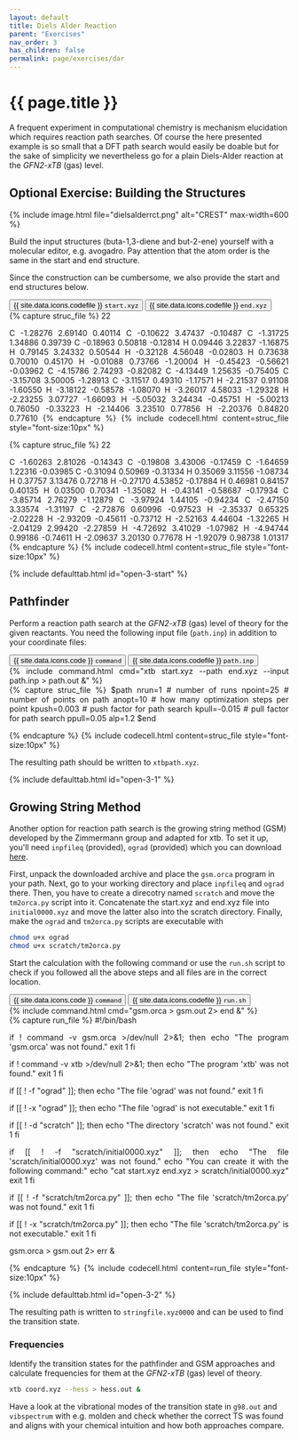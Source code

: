 ```yaml
---
layout: default
title: Diels Alder Reaction
parent: "Exercises"
nav_order: 3
has_children: false
permalink: page/exercises/dar
---
```


# {{ page.title }}

A frequent experiment in computational chemistry is mechanism elucidation which requires reaction path searches. Of course the here presented example is so small that a DFT path search would easily be doable but for the sake of simplicity we nevertheless go for a plain Diels-Alder reaction at the *GFN2-xTB* (gas) level.

## Optional Exercise: Building the Structures

{% include image.html file="dielsalderrct.png" alt="CREST" max-width=600 %}

Build the input structures (buta-1,3-diene and but-2-ene) yourself with a molecular editor, e.g. avogadro.
Pay attention that the atom order is the same in the start and end structure.

Since the construction can be cumbersome, we also provide the start and end structures below.

<!-- Tab links -->
<div class="tab card">
  <button class="tablinks tab-id-3-start" onclick="openTabId(event, 'struc-3-start', 'tab-id-3-start')" id="open-3-start">{{ site.data.icons.codefile }} <code>start.xyz</code></button>
  <button class="tablinks tab-id-3-end" onclick="openTabId(event, 'struc-3-end', 'tab-id-3-end')">{{ site.data.icons.codefile }} <code>end.xyz</code></button>
</div>
<!-- Tab content -->
<div id="struc-3-start" class="tabcontent tab-id-3-start" style="text-align:justify">
{% capture struc_file %}
22

C         -1.28276        2.69140        0.40114
C         -0.10622        3.47437       -0.10487
C         -1.31725        1.34886        0.39739
C         -0.18963        0.50818       -0.12814
H          0.09446        3.22837       -1.16875
H          0.79145        3.24332        0.50544
H         -0.32128        4.56048       -0.02803
H          0.73638        0.70010        0.45170
H         -0.01088        0.73766       -1.20004
H         -0.45423       -0.56621       -0.03962
C         -4.15786        2.74293       -0.82082
C         -4.13449        1.25635       -0.75405
C         -3.15708        3.50005       -1.28913
C         -3.11517        0.49310       -1.17571
H         -2.21537        0.91108       -1.60550
H         -3.18122       -0.58578       -1.08070
H         -3.26017        4.58033       -1.29328
H         -2.23255        3.07727       -1.66093
H         -5.05032        3.24434       -0.45751
H         -5.00213        0.76050       -0.33223
H         -2.14406        3.23510        0.77856
H         -2.20376        0.84820        0.77610
{% endcapture %}
{% include codecell.html content=struc_file style="font-size:10px" %}
</div>
<div id="struc-3-end" class="tabcontent tab-id-3-end" style="text-align:justify">
{% capture struc_file %}
22

C         -1.60263        2.81026       -0.14343
C         -0.19808        3.43006       -0.17459
C         -1.64659        1.22316       -0.03985
C         -0.31094        0.50969       -0.31334
H          0.35069        3.11556       -1.08734
H          0.37757        3.13476        0.72718
H         -0.27170        4.53852       -0.17884
H          0.46981        0.84157        0.40135
H          0.03500        0.70341       -1.35082
H         -0.43141       -0.58687       -0.17934
C         -3.85714        2.76279       -1.12879
C         -3.97924        1.44105       -0.94234
C         -2.47150        3.33574       -1.31197
C         -2.72876        0.60996       -0.97523
H         -2.35337        0.65325       -2.02228
H         -2.93209       -0.45611       -0.73712
H         -2.52163        4.44604       -1.32265
H         -2.04129        2.99420       -2.27859
H         -4.72692        3.41029       -1.07982
H         -4.94744        0.99186       -0.74611
H         -2.09637        3.20130        0.77678
H         -1.92079        0.98738        1.01317
{% endcapture %}
{% include codecell.html content=struc_file style="font-size:10px" %}
</div>
{% include defaulttab.html id="open-3-start" %}


## Pathfinder
Perform a reaction path search at the *GFN2-xTB* (gas) level of theory for the given reactants. You need the following input file (`path.inp`) in addition to your coordinate files:

<!-- Tab links -->
<div class="tab card">
  <button class="tablinks tab-id-3-1" onclick="openTabId(event, 'command-3-1', 'tab-id-3-1')" id="open-3-1">{{ site.data.icons.code }} <code>command</code></button>
  <button class="tablinks tab-id-3-1" onclick="openTabId(event, 'struc-3-1', 'tab-id-3-1')">{{ site.data.icons.codefile }} <code>path.inp</code></button>
</div>
<!-- Tab content -->
<div id="command-3-1" class="tabcontent tab-id-3-1" style="text-align:justify">
{% include command.html cmd="xtb start.xyz <span class='nt'>--path</span> end.xyz <span class='nt'>--input</span> path.inp > path.out &" %}
</div>
<div id="struc-3-1" class="tabcontent tab-id-3-1" style="text-align:justify">
{% capture struc_file %}
$path
nrun=1 # number of runs
npoint=25 # number of points on path
anopt=10 # how many optimization steps per point
kpush=0.003 # push factor for path search
kpull=-0.015 # pull factor for path search
ppull=0.05
alp=1.2
$end

{% endcapture %}
{% include codecell.html content=struc_file style="font-size:10px" %}
</div>

The resulting path should be written to `xtbpath.xyz`.

{% include defaulttab.html id="open-3-1" %}


## Growing String Method
Another option for reaction path search is the growing string method (GSM) developed by the Zimmermann group and adapted for xtb. To set it up, you'll need `inpfileq` (provided), `ograd` (provided) which you can download [here](https://github.com/grimme-lab/molecularGSM/releases/tag/rev1).

First, unpack the downloaded archive and place the `gsm.orca` program in your path.
Next, go to your working directory and place `inpfileq` and `ograd` there.
Then, you have to create a direcotry named `scratch` and move the `tm2orca.py` script into it.
Concatenate the start.xyz and end.xyz file into `initial0000.xyz` and move the latter also into the scratch directory. 
Finally, make the `ograd` and `tm2orca.py` scripts are executable with
```bash
chmod u+x ograd
chmod u+x scratch/tm2orca.py
```
Start the calculation with the following command or use the `run.sh` script to check if you followed all the above steps and all files are in the correct location.

<!-- Tab links -->
<div class="tab card">
  <button class="tablinks tab-id-3-2" onclick="openTabId(event, 'command-3-2', 'tab-id-3-2')" id="open-3-2">{{ site.data.icons.code }} <code>command</code></button>
  <button class="tablinks tab-id-3-2" onclick="openTabId(event, 'struc-3-2', 'tab-id-3-2')">{{ site.data.icons.codefile }} <code>run.sh</code></button>
</div>
<!-- Tab content -->
<div id="command-3-2" class="tabcontent tab-id-3-2" style="text-align:justify">
{% include command.html cmd="gsm.orca > gsm.out 2> end &" %}
</div>
<div id="struc-3-2" class="tabcontent tab-id-3-2" style="text-align:justify">
{% capture run_file %}
#!/bin/bash

if ! command -v gsm.orca >/dev/null 2>&1; then
    echo "The program 'gsm.orca' was not found."
    exit 1
fi

if ! command -v xtb >/dev/null 2>&1; then
    echo "The program 'xtb' was not found."
    exit 1
fi

if [[ ! -f "ograd" ]]; then
    echo "The file 'ograd' was not found."
    exit 1
fi

if [[ ! -x "ograd" ]]; then
    echo "The file 'ograd' is not executable."
    exit 1
fi

if [[ ! -d "scratch" ]]; then
    echo "The directory 'scratch' was not found."
    exit 1
fi

if [[ ! -f "scratch/initial0000.xyz" ]]; then
    echo "The file 'scratch/initial0000.xyz' was not found."
    echo "You can create it with the following command:"
    echo "cat start.xyz end.xyz > scratch/initial0000.xyz"
    exit 1
fi

if [[ ! -f "scratch/tm2orca.py" ]]; then
    echo "The file 'scratch/tm2orca.py' was not found."
    exit 1
fi

if [[ ! -x "scratch/tm2orca.py" ]]; then
    echo "The file 'scratch/tm2orca.py' is not executable."
    exit 1
fi

gsm.orca > gsm.out 2> err &

{% endcapture %}
{% include codecell.html content=run_file style="font-size:10px" %}
</div>
{% include defaulttab.html id="open-3-2" %}

The resulting path is written to `stringfile.xyz0000` and can be used to find the transition state.

### Frequencies

Identify the transition states for the pathfinder and GSM approaches and calculate frequencies for them at the *GFN2-xTB* (gas) level of theory.

```bash
xtb coord.xyz --hess > hess.out &
```

Have a look at the vibrational modes of the transition state in `g98.out` and `vibspectrum` with e.g. molden and check whether the correct TS was found and aligns with your chemical intuition and how both approaches compare.








